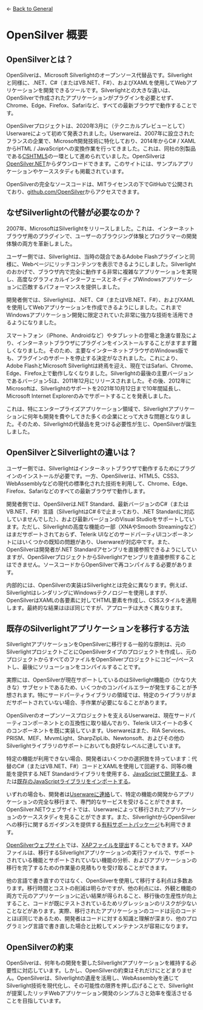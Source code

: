 ← [Back to General](/docs/9/1)
# OpenSilver 概要

## OpenSilverとは？

OpenSilverは、Microsoft Silverlightのオープンソース代替品です。Silverlightと同様に、.NET、C#（またはVB.NET、F#）、およびXAMLを使用してWebアプリケーションを開発できるツールです。Silverlightとの大きな違いは、OpenSilverで作成されたアプリケーションがプラグインを必要とせず、Chrome、Edge、Firefox、Safariなど、すべての最新ブラウザで動作することです。

OpenSilverプロジェクトは、2020年3月に（テクニカルプレビューとして）Userwareによって初めて発表されました。Userwareは、2007年に設立されたフランスの企業で、Microsoft開発技術に特化しており、2014年からC# / XAMLからHTML / JavaScriptへの変換作業を行ってきました。これは、同社の別製品である[CSHTML5](http://cshtml5.com)の一環として進められていました。OpenSilverは[OpenSilver.NET](https://OpenSilver.NET)からダウンロードできます。このサイトには、サンプルアプリケーションやケーススタディも掲載されています。

OpenSilverの完全なソースコードは、MITライセンスの下でGitHubで公開されており、[github.com/OpenSilver](https://github.com/OpenSilver)からアクセスできます。

## なぜSilverlightの代替が必要なのか？

2007年、MicrosoftはSilverlightをリリースしました。これは、インターネットブラウザ用のプラグインで、ユーザーのブラウジング体験とプログラマーの開発体験の両方を革新しました。

ユーザー側では、Silverlightは、当時の競合であるAdobe Flashプラグインと同様に、Webページにリッチコンテンツを表示できるようにしました。Silverlightのおかげで、ブラウザ内で完全に動作する非常に複雑なアプリケーションを実現し、高度なグラフィカルインターフェースとネイティブWindowsアプリケーションに匹敵するパフォーマンスを提供しました。

開発者側では、Silverlightは、.NET、C#（またはVB.NET、F#）、およびXAMLを使用してWebアプリケーションを作成できるようにしました。これまでWindowsアプリケーション開発に限定されていた非常に強力な技術を活用できるようになりました。

スマートフォン（iPhone、Androidなど）やタブレットの登場と急速な普及により、インターネットブラウザにプラグインをインストールすることがますます難しくなりました。そのため、主要なインターネットブラウザのWindows版でも、プラグインのサポートを停止する決定がなされました。これにより、Adobe FlashとMicrosoft Silverlightは終焉を迎え、現在ではSafari、Chrome、Edge、Firefox上で動作しなくなりました。Silverlightの最後の主要バージョンであるバージョン5は、2011年12月にリリースされました。その後、2012年にMicrosoftは、Silverlightのサポートを2021年10月12日まで10年間延長し、Microsoft Internet Explorerのみでサポートすることを発表しました。

これは、特にエンタープライズアプリケーション領域で、Silverlightアプリケーションに何年も開発を費やしてきた多くの企業にとって大きな問題となりました。そのため、Silverlightの代替品を見つける必要性が生じ、OpenSilverが誕生しました。

## OpenSilverとSilverlightの違いは？

ユーザー側では、Silverlightはインターネットブラウザで動作するためにプラグインのインストールが必要です。一方、OpenSilverは、HTML5、CSS3、WebAssemblyなどの現代の標準化された技術を利用して、Chrome、Edge、Firefox、Safariなどのすべての最新ブラウザで動作します。

開発者側では、OpenSilverは.NET Standard、最新バージョンのC#（またはVB.NET、F#）言語（SilverlightはC# 6で止まっており、.NET Standardに対応していませんでした）、および最新バージョンのVisual Studioをサポートしています。ただし、Silverlightの高度な機能の一部（XNAやSmooth Streamingなど）はまだサポートされておらず、Telerik UIなどのサードパーティUIコンポーネントにはいくつかの既知の問題があり、Userwareが対応中です。また、OpenSilverは開発者が.NET Standardアセンブリを直接参照できるようにしていますが、OpenSilverプロジェクトからSilverlightアセンブリを直接参照することはできません。ソースコードからOpenSilverで再コンパイルする必要があります。

内部的には、OpenSilverの実装はSilverlightとは完全に異なります。例えば、SilverlightはレンダリングにWindowsテクノロジーを使用しますが、OpenSilverはXAMLの各要素に対してHTML要素を作成し、CSSスタイルを適用します。最終的な結果はほぼ同じですが、アプローチは大きく異なります。

## 既存のSilverlightアプリケーションを移行する方法

SilverlightアプリケーションをOpenSilverに移行する一般的な原則は、元のSilverlightプロジェクトごとにOpenSilverタイプのプロジェクトを作成し、元のプロジェクトからすべてのファイルをOpenSilverプロジェクトにコピー/ペーストし、最後にソリューションをコンパイルすることです。

実際には、OpenSilverが現在サポートしているのはSilverlight機能の（かなり大きな）サブセットであるため、いくつかのコンパイルエラーが発生することが予想されます。特にサードパーティライブラリの領域では、特定のライブラリがまだサポートされていない場合、手作業が必要になることがあります。

OpenSilverのオープンソースプロジェクトを支えるUserwareは、現在サードパーティコンポーネントとの互換性に取り組んでおり、Telerik UIスイートの多くのコンポーネントを既に実装しています。Userwareはまた、RIA Services、PRISM、MEF、MvvmLight、SharpZipLib、Newtonsoft、およびその他のSilverlightライブラリのサポートにおいても良好なレベルに達しています。

特定の機能が利用できない場合、開発者はいくつかの選択肢を持っています：代替のC#（またはVB.NET、F#）コードとXAMLを使用して回避する、同等の機能を提供する.NET Standardライブラリを使用する、[JavaScriptで開発する](javascript-interop-and-libraries.md)、または[既存のJavaScriptライブラリをインポートする](javascript-interop-and-libraries.md#how-to-import-javascript-libraries)。

いずれの場合も、開発者は[Userwareに連絡](https://www.opensilver.net/contact.aspx)して、特定の機能の開発からアプリケーションの完全な移行まで、専門的なサービスを受けることができます。OpenSilver.NETウェブサイトでは、Userwareによって移行されたアプリケーションのケーススタディを見ることができます。また、SilverlightからOpenSilverへの移行に関するガイダンスを提供する[有料サポートパッケージ](https://www.opensilver.net/links/migration-package.aspx)も利用できます。

[OpenSilverウェブサイト](https://www.opensilver.net)では、[XAPファイルを提出](https://www.opensilver.net/migrate/upload-xap.aspx)することもできます。XAPファイルは、移行するSilverlightアプリケーションの実行ファイルで、サポートされている機能とサポートされていない機能の分析、およびアプリケーションの移行を完了するための作業量の見積もりを受け取ることができます。

他の言語で書き直すのではなく、OpenSilverを使用して移行する利点は多数あります。移行時間とコストの削減は明らかですが、他の利点には、外観と機能の両方で元のアプリケーションに近い結果が得られること、移行後の生産性が向上すること、コードが既にテストされているためリグレッションのリスクが少ないことなどがあります。実際、移行されたアプリケーションのコードは元のコードとほぼ同じであるため、開発者はコードに対する知識と理解が深まり、他のプログラミング言語で書き直した場合と比較してメンテナンスが容易になります。

## OpenSilverの約束

OpenSilverは、何年もの開発を要したSilverlightアプリケーションを維持する必要性に対応しています。しかし、OpenSilverの約束はそれだけにとどまりません。OpenSilverは、Silverlightの遺産を活用し、WebAssemblyを通じてSilverlight技術を現代化し、その可能性の限界を押し広げることで、Silverlightが提案したリッチWebアプリケーション開発のシンプルさと効率を復活させることを目指しています。